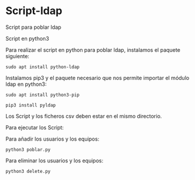 # Script-ldap
Script para poblar ldap

Script en python3

Para realizar el script en python para poblar ldap, instalamos el paquete siguiente:

`sudo apt install python-ldap`

Instalamos pip3 y el paquete necesario que nos permite importar el módulo ldap en python3:

`sudo apt install python3-pip`

`pip3 install pyldap`

Los Script y los ficheros csv deben estar en el mismo directorio.

Para ejecutar los Script:

Para añadir los usuarios y los equipos:

`python3 poblar.py`

Para eliminar los usuarios y los equipos:

`python3 delete.py`
